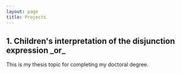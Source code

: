 ```yaml
---
layout: page
title: Projects
---
```


<h2> 1. Children's interpretation of the disjunction expression _or_ </h2>

This is my thesis topic for completing my doctoral degree. 
